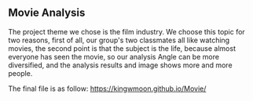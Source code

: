 ## Movie Analysis

The project theme we chose is the film industry. We choose this topic for two reasons, first of all, our group's two classmates all like watching movies, the second point is that the subject is the life, because almost everyone has seen the movie, so our analysis Angle can be more diversified, and the analysis results and image shows more and more people. 

The final file is as follow:
https://kingwmoon.github.io/Movie/


